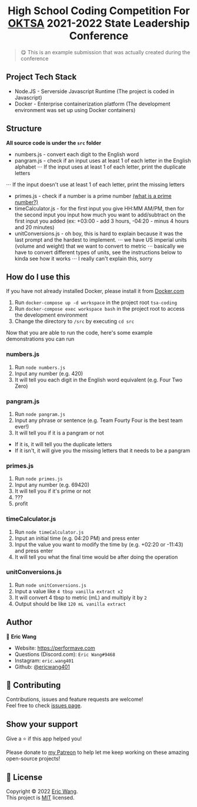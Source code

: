 <h1 align="center">High School Coding Competition For <a href="https://oktsa.org">OKTSA</a> 2021-2022 State Leadership Conference</h1>

> 😋 This is an example submission that was actually created during the conference

## Project Tech Stack

* Node.JS - Serverside Javascript Runtime (The project is coded in Javascript)
* Docker - Enterprise containerization platform (The development environment was set up using Docker containers)

## Structure

**All source code is under the `src` folder**

* numbers.js - convert each digit to the English word
* pangram.js - check if an input uses at least 1 of each letter in the English alphabet
⋅⋅⋅ If the input uses at least 1 of each letter, print the duplicate letters

⋅⋅⋅ If the input doesn't use at least 1 of each letter, print the missing letters
* primes.js - check if a number is a prime number <a href="https://www.techtarget.com/whatis/definition/prime-number#:~:text=A%20prime%20number%20is%20a,factors%20are%20called%20composite%20numbers.">(what is a prime number?)</a>
* timeCalculator.js - for the first input you give HH:MM AM/PM, then for the second input you input how much you want to add/subtract on the first input you added (ex: +03:00 - add 3 hours, -04:20 - minus 4 hours and 20 minutes)
* unitConversions.js - oh boy, this is hard to explain because it was the last prompt and the hardest to implement.
⋅⋅⋅ we have US imperial units (volume and weight) that we want to convert to metric
⋅⋅⋅ basically we have to convert different types of units, see the instructions below to kinda see how it works
⋅⋅⋅ I really can't explain this, sorry

## How do I use this

If you have not already installed Docker, please install it from [Docker.com](https://docker.com)

1. Run `docker-compose up -d workspace` in the project root `tsa-coding`
2. Run `docker-compose exec workspace bash` in the project root to access the development environment
3. Change the directory to `/src` by executing `cd src`


Now that you are able to run the code, here's some example demonstrations you can run

### numbers.js

1. Run `node numbers.js`
2. Input any number (e.g. 420)
3. It will tell you each digit in the English word equivalent (e.g. Four Two Zero)

### pangram.js

1. Run `node pangram.js`
2. Input any phrase or sentence (e.g. Team Fourty Four is the best team ever!)
3. It will tell you if it is a pangram or not
* If it is, it will tell you the duplicate letters
* If it isn't, it will give you the missing letters that it needs to be a pangram

### primes.js

1. Run `node primes.js`
2. Input any number (e.g. 69420)
3. It will tell you if it's prime or not
4. ???
5. profit

### timeCalculator.js

1. Run `node timeCalculator.js`
2. Input an initial time (e.g. 04:20 PM) and press enter
3. Input the value you want to modify the time by (e.g. +02:20 or -11:43) and press enter
4. It will tell you what the final time would be after doing the operation

### unitConversions.js

1. Run `node unitConversions.js`
2. Input a value like `4 tbsp vanilla extract x2`
3. It will convert 4 tbsp to metric (mL) and multiply it by `2`
4. Output should be like `120 mL vanilla extract`

## Author

👤 **Eric Wang**

* Website: https://performave.com
* Questions (Discord.com): `Eric Wang#9468`
* Instagram: `eric.wang401`
* Github: [@ericwang401](https://github.com/ericwang401)

## 🤝 Contributing

Contributions, issues and feature requests are welcome!<br />Feel free to check [issues page](https://github.com/ericwang401/tsa-coding-2021-2022/issues).

## Show your support

Give a ⭐️ if this app helped you!

Please donate to [my Patreon](https://www.patreon.com/performave) to help let me keep working on these amazing open-source projects!

## 📝 License

Copyright © 2022 [Eric Wang](https://github.com/ericwang401).<br />
This project is [MIT](https://github.com/ericwang401/tsa-coding-2021-2022/blob/main/LICENSE) licensed.
